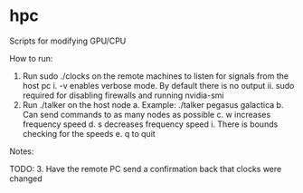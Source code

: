 # hpc
Scripts for modifying GPU/CPU


How to run:
1. Run sudo ./clocks on the remote machines to listen for signals from the host pc
	i. -v enables verbose mode. By default there is no output
	ii. sudo required for disabling firewalls and running nvidia-smi
2. Run ./talker <ips> on the host node
	a. Example: ./talker pegasus galactica
	b. Can send commands to as many nodes as possible
	c. w increases frequency speed 
	d. s decreases frequency speed
		i. There is bounds checking for the speeds
	e. q to quit


Notes:

TODO:
3. Have the remote PC send a confirmation back that clocks were changed
